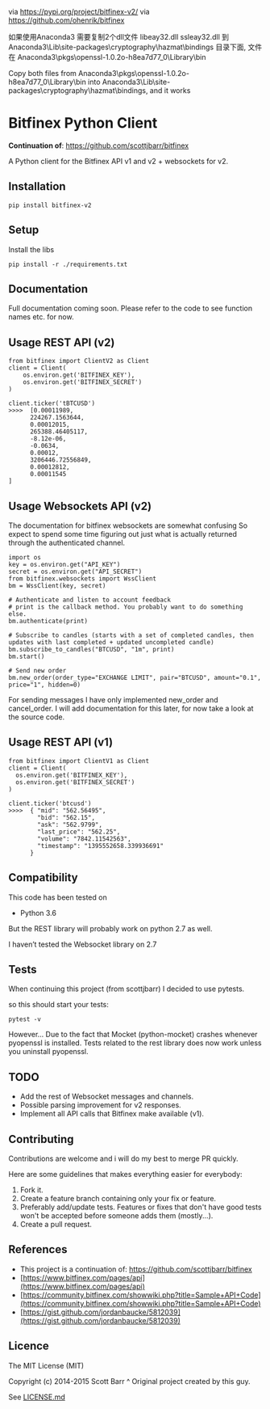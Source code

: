 via https://pypi.org/project/bitfinex-v2/
via  https://github.com/ohenrik/bitfinex

如果使用Anaconda3 需要复制2个dll文件 libeay32.dll ssleay32.dll 到  Anaconda3\Lib\site-packages\cryptography\hazmat\bindings 目录下面, 文件在 Anaconda3\pkgs\openssl-1.0.2o-h8ea7d77_0\Library\bin

Copy both files from Anaconda3\pkgs\openssl-1.0.2o-h8ea7d77_0\Library\bin into Anaconda3\Lib\site-packages\cryptography\hazmat\bindings, and it works


# Bitfinex Python Client

**Continuation of**: https://github.com/scottjbarr/bitfinex

A Python client for the Bitfinex API v1 and v2 + websockets for v2.

## Installation

    pip install bitfinex-v2

## Setup

Install the libs

    pip install -r ./requirements.txt

## Documentation

Full documentation coming soon. Please refer to the code to see function
names etc. for now.


## Usage REST API (v2)

    from bitfinex import ClientV2 as Client
    client = Client(
        os.environ.get('BITFINEX_KEY'),
        os.environ.get('BITFINEX_SECRET')
    )

    client.ticker('tBTCUSD')
    >>>>  [0.00011989,
          224267.1563644,
          0.00012015,
          265388.46405117,
          -8.12e-06,
          -0.0634,
          0.00012,
          3206446.72556849,
          0.00012812,
          0.00011545
    ]

## Usage Websockets API (v2)

The documentation for bitfinex websockets are somewhat confusing
So expect to spend some time figuring out just what is actually returned
through the authenticated channel.

    import os
    key = os.environ.get("API_KEY")
    secret = os.environ.get("API_SECRET")
    from bitfinex.websockets import WssClient
    bm = WssClient(key, secret)

    # Authenticate and listen to account feedback
    # print is the callback method. You probably want to do something else.
    bm.authenticate(print)

    # Subscribe to candles (starts with a set of completed candles, then updates with last completed + updated uncompleted candle)
    bm.subscribe_to_candles("BTCUSD", "1m", print)
    bm.start()

    # Send new order
    bm.new_order(order_type="EXCHANGE LIMIT", pair="BTCUSD", amount="0.1", price="1", hidden=0)

For sending messages I have only implemented new_order and cancel_order.
I will add documentation for this later, for now take a look at the source code.


## Usage REST API (v1)

    from bitfinex import ClientV1 as Client
    client = Client(
      os.environ.get('BITFINEX_KEY'),
      os.environ.get('BITFINEX_SECRET')
    )

    client.ticker('btcusd')
    >>>>  { "mid": "562.56495",
            "bid": "562.15",
            "ask": "562.9799",
            "last_price": "562.25",
            "volume": "7842.11542563",
            "timestamp": "1395552658.339936691"
          }


## Compatibility

This code has been tested on

- Python 3.6

But the REST library will probably work on python 2.7 as well.

I haven’t tested the Websocket library on 2.7

## Tests

When continuing this project (from scottjbarr) I decided to use pytests.

so this should start your tests:

    pytest -v

However... Due to the fact that Mocket (python-mocket) crashes whenever
pyopenssl is installed. Tests related to the rest library does now work unless
you uninstall pyopenssl.

## TODO

- Add the rest of Websocket messages and channels.
- Possible parsing improvement for v2 responses.
- Implement all API calls that Bitfinex make available (v1).

## Contributing

Contributions are welcome and i will do my best to merge PR quickly.

Here are some guidelines that makes everything easier for everybody:

1. Fork it.
1. Create a feature branch containing only your fix or feature.
1. Preferably add/update tests. Features or fixes that don't have good tests won't be accepted before someone adds them (mostly...).
1. Create a pull request.


## References

- This project is a continuation of: https://github.com/scottjbarr/bitfinex
- [https://www.bitfinex.com/pages/api](https://www.bitfinex.com/pages/api)
- [https://community.bitfinex.com/showwiki.php?title=Sample+API+Code](https://community.bitfinex.com/showwiki.php?title=Sample+API+Code)
- [https://gist.github.com/jordanbaucke/5812039](https://gist.github.com/jordanbaucke/5812039)

## Licence

The MIT License (MIT)

Copyright (c) 2014-2015 Scott Barr
^ Original project created by this guy.

See [LICENSE.md](LICENSE.md)
